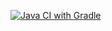 [![Java CI with Gradle](https://github.com/Droboveeque/CardDelivery/actions/workflows/gradle.yml/badge.svg)](https://github.com/Droboveeque/CardDelivery/actions/workflows/gradle.yml)
